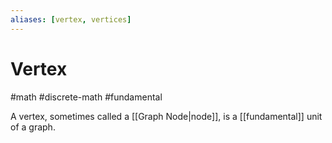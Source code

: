 ```yaml
---
aliases: [vertex, vertices]
---
```

# Vertex
#math #discrete-math #fundamental

A vertex, sometimes called a [[Graph Node|node]], is a [[fundamental]] unit of a graph.